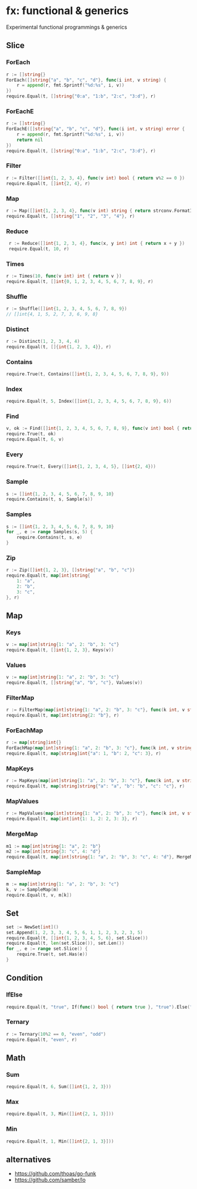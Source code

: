 # fx: functional & generics

Experimental functional programmings & generics

## Slice

### ForEach

```go
r := []string{}
ForEach([]string{"a", "b", "c", "d"}, func(i int, v string) {
    r = append(r, fmt.Sprintf("%d:%s", i, v))
})
require.Equal(t, []string{"0:a", "1:b", "2:c", "3:d"}, r)
```

### ForEachE

```go
r := []string{}
ForEachE([]string{"a", "b", "c", "d"}, func(i int, v string) error {
    r = append(r, fmt.Sprintf("%d:%s", i, v))
    return nil
})
require.Equal(t, []string{"0:a", "1:b", "2:c", "3:d"}, r)
```

### Filter

```go
r := Filter([]int{1, 2, 3, 4}, func(v int) bool { return v%2 == 0 })
require.Equal(t, []int{2, 4}, r)
```

### Map

```go
r := Map([]int{1, 2, 3, 4}, func(v int) string { return strconv.FormatInt(int64(v), 10) })
require.Equal(t, []string{"1", "2", "3", "4"}, r)
```

### Reduce

```go
 r := Reduce([]int{1, 2, 3, 4}, func(x, y int) int { return x + y })
 require.Equal(t, 10, r)
```

### Times

```go
r := Times(10, func(v int) int { return v })
require.Equal(t, []int{0, 1, 2, 3, 4, 5, 6, 7, 8, 9}, r)
```

### Shuffle

```go
r := Shuffle([]int{1, 2, 3, 4, 5, 6, 7, 8, 9})
// []int{4, 1, 5, 2, 7, 3, 6, 9, 8}
```

### Distinct

```go
r := Distinct(1, 2, 3, 4, 4)
require.Equal(t, []{int{1, 2, 3, 4}}, r)
```

### Contains

```go
require.True(t, Contains([]int{1, 2, 3, 4, 5, 6, 7, 8, 9}, 9))
```

### Index

```go
require.Equal(t, 5, Index([]int{1, 2, 3, 4, 5, 6, 7, 8, 9}, 6))
```

### Find

```go
v, ok := Find([]int{1, 2, 3, 4, 5, 6, 7, 8, 9}, func(v int) bool { return v == 6 })
require.True(t, ok)
require.Equal(t, 6, v)
```

### Every

```go
require.True(t, Every([]int{1, 2, 3, 4, 5}, []int{2, 4}))
```

### Sample

```go
s := []int{1, 2, 3, 4, 5, 6, 7, 8, 9, 10}
require.Contains(t, s, Sample(s))
```

### Samples

```go
s := []int{1, 2, 3, 4, 5, 6, 7, 8, 9, 10}
for _, e := range Samples(s, 5) {
    require.Contains(t, s, e)
}
```

### Zip

```go
r := Zip([]int{1, 2, 3}, []string{"a", "b", "c"})
require.Equal(t, map[int]string{
    1: "a",
    2: "b",
    3: "c",
}, r)
```

## Map

### Keys

```go
v := map[int]string{1: "a", 2: "b", 3: "c"}
require.Equal(t, []int{1, 2, 3}, Keys(v))
```

### Values

```go
v := map[int]string{1: "a", 2: "b", 3: "c"}
require.Equal(t, []string{"a", "b", "c"}, Values(v))
```

### FilterMap

```go
r := FilterMap(map[int]string{1: "a", 2: "b", 3: "c"}, func(k int, v string) bool { return k%2 == 0 })
require.Equal(t, map[int]string{2: "b"}, r)
```

### ForEachMap

```go
r := map[string]int{}
ForEachMap(map[int]string{1: "a", 2: "b", 3: "c"}, func(k int, v string) { r[v] = k })
require.Equal(t, map[string]int{"a": 1, "b": 2, "c": 3}, r)
```

### MapKeys

```go
r := MapKeys(map[int]string{1: "a", 2: "b", 3: "c"}, func(k int, v string) string { return v })
require.Equal(t, map[string]string{"a": "a", "b": "b", "c": "c"}, r)
```

### MapValues

```go
r := MapValues(map[int]string{1: "a", 2: "b", 3: "c"}, func(k int, v string) int { return k })
require.Equal(t, map[int]int{1: 1, 2: 2, 3: 3}, r)
```

### MergeMap

```go
m1 := map[int]string{1: "a", 2: "b"}
m2 := map[int]string{3: "c", 4: "d"}
require.Equal(t, map[int]string{1: "a", 2: "b", 3: "c", 4: "d"}, MergeMap(m1, m2))
```

### SampleMap

```go
m := map[int]string{1: "a", 2: "b", 3: "c"}
k, v := SampleMap(m)
require.Equal(t, v, m[k])
```

## Set

```go
set := NewSet[int]()
set.Append(1, 2, 3, 3, 4, 5, 6, 1, 1, 2, 3, 2, 3, 5)
require.Equal(t, []int{1, 2, 3, 4, 5, 6}, set.Slice())
require.Equal(t, len(set.Slice()), set.Len())
for _, e := range set.Slice() {
    require.True(t, set.Has(e))
}
```

## Condition

### IfElse

```go
require.Equal(t, "true", If(func() bool { return true }, "true").Else("false"))
```

### Ternary

```go
r := Ternary(10%2 == 0, "even", "odd")
require.Equal(t, "even", r)
```

## Math

### Sum

```go
require.Equal(t, 6, Sum([]int{1, 2, 3}))
```

### Max

```go
require.Equal(t, 3, Min([]int{2, 1, 3}]))
```

### Min

```go
require.Equal(t, 1, Min([]int{2, 1, 3}]))
```

## alternatives

- <https://github.com/thoas/go-funk>
- <https://github.com/samber/lo>
